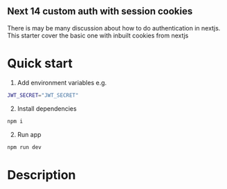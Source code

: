 ## Next 14 custom auth with session cookies

There is may be many discussion about how to do authentication in nextjs. This starter cover the basic one with inbuilt cookies from nextjs

# Quick start

1. Add environment variables e.g.

```bash
JWT_SECRET="JWT_SECRET"
```

2. Install dependencies

```bash
npm i 
```

2. Run app 

```bash
npm run dev
```

# Description